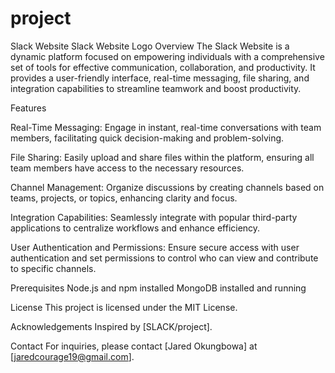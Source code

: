# project
Slack Website
Slack Website Logo
Overview
The Slack Website is a dynamic platform focused on empowering individuals with a comprehensive
set of tools for effective communication, collaboration, and productivity. It provides a user-friendly interface, 
real-time messaging, file sharing, and integration capabilities to streamline teamwork and boost productivity.

Features

Real-Time Messaging: Engage in instant, real-time conversations with team members, facilitating quick decision-making and problem-solving.

File Sharing: Easily upload and share files within the platform, ensuring all team members have access to the necessary resources.

Channel Management: Organize discussions by creating channels based on teams, projects, or topics, enhancing clarity and focus.

Integration Capabilities: Seamlessly integrate with popular third-party applications to centralize workflows and enhance efficiency.

User Authentication and Permissions: Ensure secure access with user authentication and set permissions to control who can view and contribute to specific channels.


Prerequisites
Node.js and npm installed
MongoDB installed and running

License
This project is licensed under the MIT License.

Acknowledgements
Inspired by [SLACK/project].

Contact
For inquiries, please contact [Jared Okungbowa] at [jaredcourage19@gmail.com].

